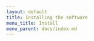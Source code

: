 ```yaml
---
layout: default
title: Installing the software
menu_title: Install
menu_parent: docs/index.md
---
```

